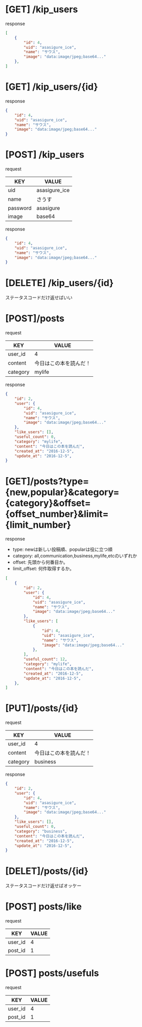 # [GET] /kip_users

response
```json
[
    {
        "id": 4,
        "uid": "asasigure_ice",
        "name": "サウス",
        "image": "data:image/jpeg;base64..."
    },
]
```

# [GET] /kip_users/{id}

response
```json
{
    "id": 4,
    "uid": "asasigure_ice",
    "name": "サウス",
    "image": "data:image/jpeg;base64..."
}
```

# [POST] /kip_users

request

|KEY|VALUE|
|---|-----|
|uid|asasigure_ice|
|name|さうす|
|password|asasigure|
|image|base64|

response

```json
{
    "id": 4,
    "uid": "asasigure_ice",
    "name": "サウス",
    "image": "data:image/jpeg;base64..."
}
```

# [DELETE] /kip_users/{id}

ステータスコードだけ返せばいい

# [POST]/posts

request

|KEY|VALUE|
|---|-----|
|user_id|4|
|content|今日はこの本を読んだ！|
|category|mylife|

response

```json
{
    "id": 2,
    "user": {
        "id": 4,
        "uid": "asasigure_ice",
        "name": "サウス",
        "image": "data:image/jpeg;base64..."
    },
    "like_users": [],
    "useful_count": 0,
    "category": "mylife",
    "content": "今日はこの本を読んだ",
    "created_at": "2016-12-5",
    "update_at": "2016-12-5",
}
```

# [GET]/posts?type={new,popular}&category={category}&offset={offset_number}&limit={limit_number}

response

- type: newは新しい投稿順、popularは役に立つ順
- category: all,communication,business,mylife,etcのいずれか
- offset: 先頭から何番目か。
- limit_offset: 何件取得するか。

```json
[
    {
        "id": 2,
        "user": {
            "id": 4,
            "uid": "asasigure_ice",
            "name": "サウス",
            "image": "data:image/jpeg;base64..."
        },
        "like_users": [
            {
                "id": 4,
                "uid": "asasigure_ice",
                "name": "サウス",
                "image": "data:image/jpeg;base64..."
            },
        ],
        "useful_count": 12,
        "category": "mylife",
        "content": "今日はこの本を読んだ",
        "created_at": "2016-12-5",
        "update_at": "2016-12-5",
    },
]
```

# [PUT]/posts/{id}

request

|KEY|VALUE|
|---|-----|
|user_id|4|
|content|今日はこの本を読んだ！|
|category|business|

response

```json
{
    "id": 2,
    "user": {
        "id": 4,
        "uid": "asasigure_ice",
        "name": "サウス",
        "image": "data:image/jpeg;base64..."
    },
    "like_users": [],
    "useful_count": 0,
    "category": "business",
    "content": "今日はこの本を読んだ",
    "created_at": "2016-12-5",
    "update_at": "2016-12-5",
}
```

# [DELET]/posts/{id}
ステータスコードだけ返せばオッケー

# [POST] posts/like

request

|KEY|VALUE|
|---|-----|
|user_id|4|
|post_id|1|

# [POST] posts/usefuls

request

|KEY|VALUE|
|---|-----|
|user_id|4|
|post_id|1|
